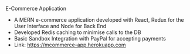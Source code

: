 E-Commerce Application

- A MERN e-commerce application developed with React, Redux for the User Interface and Node for Back End
- Developed Redis caching to minimise calls to the DB
- Basic Sandbox Integration with PayPal for accepting payments
- Link: https://mcommerce-app.herokuapp.com
